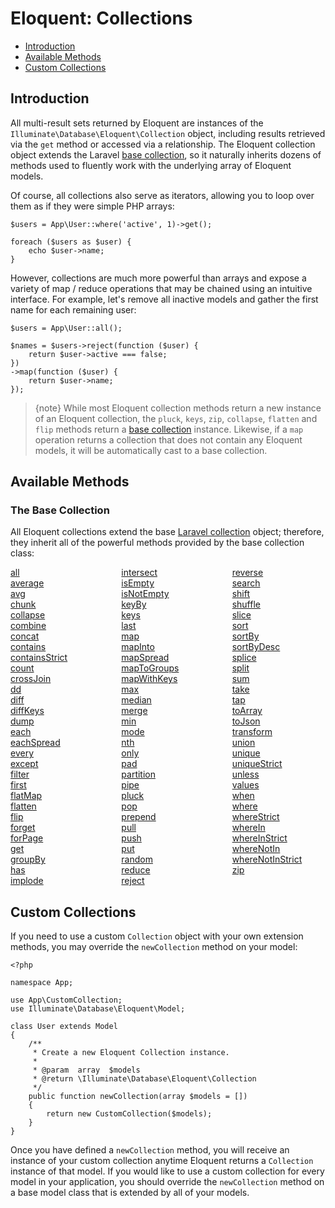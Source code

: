 # Eloquent: Collections

- [Introduction](#introduction)
- [Available Methods](#available-methods)
- [Custom Collections](#custom-collections)

<a name="introduction"></a>
## Introduction

All multi-result sets returned by Eloquent are instances of the `Illuminate\Database\Eloquent\Collection` object, including results retrieved via the `get` method or accessed via a relationship. The Eloquent collection object extends the Laravel [base collection](collections.md), so it naturally inherits dozens of methods used to fluently work with the underlying array of Eloquent models.

Of course, all collections also serve as iterators, allowing you to loop over them as if they were simple PHP arrays:

    $users = App\User::where('active', 1)->get();

    foreach ($users as $user) {
        echo $user->name;
    }

However, collections are much more powerful than arrays and expose a variety of map / reduce operations that may be chained using an intuitive interface. For example, let's remove all inactive models and gather the first name for each remaining user:

    $users = App\User::all();

    $names = $users->reject(function ($user) {
        return $user->active === false;
    })
    ->map(function ($user) {
        return $user->name;
    });

> {note} While most Eloquent collection methods return a new instance of an Eloquent collection, the `pluck`, `keys`, `zip`, `collapse`, `flatten` and `flip` methods return a [base collection](collections.md) instance. Likewise, if a `map` operation returns a collection that does not contain any Eloquent models, it will be automatically cast to a base collection.

<a name="available-methods"></a>
## Available Methods

### The Base Collection

All Eloquent collections extend the base [Laravel collection](collections.md) object; therefore, they inherit all of the powerful methods provided by the base collection class:

<style>
    #collection-method-list > p {
        column-count: 3; -moz-column-count: 3; -webkit-column-count: 3;
        column-gap: 2em; -moz-column-gap: 2em; -webkit-column-gap: 2em;
    }

    #collection-method-list a {
        display: block;
    }
</style>

<div id="collection-method-list" markdown="1">

[all](collections.md#method-all)
[average](collections.md#method-average)
[avg](collections.md#method-avg)
[chunk](collections.md#method-chunk)
[collapse](collections.md#method-collapse)
[combine](collections.md#method-combine)
[concat](collections.md#method-concat)
[contains](collections.md#method-contains)
[containsStrict](collections.md#method-containsstrict)
[count](collections.md#method-count)
[crossJoin](collections.md#method-crossjoin)
[dd](collections.md#method-dd)
[diff](collections.md#method-diff)
[diffKeys](collections.md#method-diffkeys)
[dump](collections.md#method-dump)
[each](collections.md#method-each)
[eachSpread](collections.md#method-eachspread)
[every](collections.md#method-every)
[except](collections.md#method-except)
[filter](collections.md#method-filter)
[first](collections.md#method-first)
[flatMap](collections.md#method-flatmap)
[flatten](collections.md#method-flatten)
[flip](collections.md#method-flip)
[forget](collections.md#method-forget)
[forPage](collections.md#method-forpage)
[get](collections.md#method-get)
[groupBy](collections.md#method-groupby)
[has](collections.md#method-has)
[implode](collections.md#method-implode)
[intersect](collections.md#method-intersect)
[isEmpty](collections.md#method-isempty)
[isNotEmpty](collections.md#method-isnotempty)
[keyBy](collections.md#method-keyby)
[keys](collections.md#method-keys)
[last](collections.md#method-last)
[map](collections.md#method-map)
[mapInto](collections.md#method-mapinto)
[mapSpread](collections.md#method-mapspread)
[mapToGroups](collections.md#method-maptogroups)
[mapWithKeys](collections.md#method-mapwithkeys)
[max](collections.md#method-max)
[median](collections.md#method-median)
[merge](collections.md#method-merge)
[min](collections.md#method-min)
[mode](collections.md#method-mode)
[nth](collections.md#method-nth)
[only](collections.md#method-only)
[pad](collections.md#method-pad)
[partition](collections.md#method-partition)
[pipe](collections.md#method-pipe)
[pluck](collections.md#method-pluck)
[pop](collections.md#method-pop)
[prepend](collections.md#method-prepend)
[pull](collections.md#method-pull)
[push](collections.md#method-push)
[put](collections.md#method-put)
[random](collections.md#method-random)
[reduce](collections.md#method-reduce)
[reject](collections.md#method-reject)
[reverse](collections.md#method-reverse)
[search](collections.md#method-search)
[shift](collections.md#method-shift)
[shuffle](collections.md#method-shuffle)
[slice](collections.md#method-slice)
[sort](collections.md#method-sort)
[sortBy](collections.md#method-sortby)
[sortByDesc](collections.md#method-sortbydesc)
[splice](collections.md#method-splice)
[split](collections.md#method-split)
[sum](collections.md#method-sum)
[take](collections.md#method-take)
[tap](collections.md#method-tap)
[toArray](collections.md#method-toarray)
[toJson](collections.md#method-tojson)
[transform](collections.md#method-transform)
[union](collections.md#method-union)
[unique](collections.md#method-unique)
[uniqueStrict](collections.md#method-uniquestrict)
[unless](collections.md#method-unless)
[values](collections.md#method-values)
[when](collections.md#method-when)
[where](collections.md#method-where)
[whereStrict](collections.md#method-wherestrict)
[whereIn](collections.md#method-wherein)
[whereInStrict](collections.md#method-whereinstrict)
[whereNotIn](collections.md#method-wherenotin)
[whereNotInStrict](collections.md#method-wherenotinstrict)
[zip](collections.md#method-zip)

</div>

<a name="custom-collections"></a>
## Custom Collections

If you need to use a custom `Collection` object with your own extension methods, you may override the `newCollection` method on your model:

    <?php

    namespace App;

    use App\CustomCollection;
    use Illuminate\Database\Eloquent\Model;

    class User extends Model
    {
        /**
         * Create a new Eloquent Collection instance.
         *
         * @param  array  $models
         * @return \Illuminate\Database\Eloquent\Collection
         */
        public function newCollection(array $models = [])
        {
            return new CustomCollection($models);
        }
    }

Once you have defined a `newCollection` method, you will receive an instance of your custom collection anytime Eloquent returns a `Collection` instance of that model. If you would like to use a custom collection for every model in your application, you should override the `newCollection` method on a base model class that is extended by all of your models.

